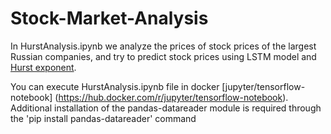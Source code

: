 # Stock-Market-Analysis

In HurstAnalysis.ipynb we analyze the prices of stock prices of the largest Russian companies, and try to predict stock prices using LSTM model and [Hurst exponent](https://pdfs.semanticscholar.org/e796/95f7bf0d923ada8be5cbe986ef225147e1fa.pdf).

You can execute HurstAnalysis.ipynb file in docker [jupyter/tensorflow-notebook] (https://hub.docker.com/r/jupyter/tensorflow-notebook).
Additional installation of the pandas-datareader module is required through the 'pip install pandas-datareader' command
